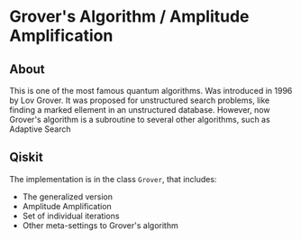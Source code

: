 # Grover's Algorithm / Amplitude Amplification

## About

This is one of the most famous quantum algorithms.
Was introduced in 1996 by Lov Grover.
It was proposed for unstructured search problems, like finding a marked ellement in an unstructured database.
However, now Grover's algorithm is a subroutine to several other algorithms, such as Adaptive Search

## Qiskit

The implementation is in the class `Grover`, that includes:
- The generalized version
- Amplitude Amplification
- Set of individual iterations
- Other meta-settings to Grover's algorithm

